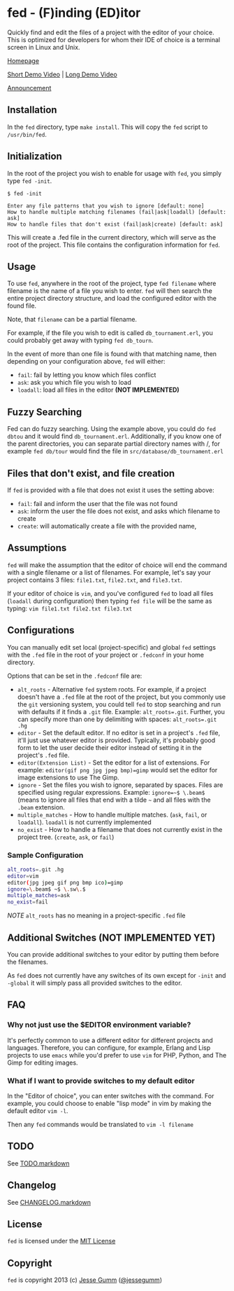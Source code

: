 # fed - (F)inding (ED)itor

Quickly find and edit the files of a project with the editor of your choice.
This is optimized for developers for whom their IDE of choice is a terminal
screen in Linux and Unix.

[Homepage](http://sigma-star.com/page/fed)

[Short Demo Video](http://youtu.be/iIsmgZlY3_M) | 
[Long Demo Video](http://www.youtube.com/watch?v=UyNNUOAgymE)

[Announcement](http://sigma-star.com/blog/post/introducing-fed)

## Installation

In the `fed` directory, type `make install`. This will copy the `fed` script to
`/usr/bin/fed`.

## Initialization

In the root of the project you wish to enable for usage with `fed`, you simply
type  `fed -init`.

```
$ fed -init

Enter any file patterns that you wish to ignore [default: none]
How to handle multiple matching filenames (fail|ask|loadall) [default: ask]
How to handle files that don't exist (fail|ask|create) [default: ask]
```

This will create a .fed file in the current directory, which will serve as the
root of the project. This file contains the configuration information for `fed`.

## Usage

To use `fed`, anywhere in the root of the project, type `fed filename` where
filename is the name of a file you wish to enter. `fed` will then search the
entire project directory structure, and load the configured editor with the
found file.

Note, that `filename` can be a partial filename.

For example, if the file you wish to edit is called `db_tournament.erl`, you
could probably get away with typing `fed db_tourn`.

In the event of more than one file is found with that matching name, then
depending on your configuration above, `fed` will either:

  * `fail`: fail by letting you know which files conflict
  * `ask`: ask you which file you wish to load
  * `loadall`: load all files in the editor **(NOT IMPLEMENTED)**

## Fuzzy Searching

Fed can do fuzzy searching. Using the example above, you could do `fed dbtou`
and it would find `db_tournament.erl`. Additionally, if you know one of the
parent directories, you can separate partial directory names with /, for
example `fed db/tour` would find the file in `src/database/db_tournament.erl`

## Files that don't exist, and file creation

If `fed` is provided with a file that does not exist it uses the setting above:

  * `fail`: fail and inform the user that the file was not found
  * `ask`: inform the user the file does not exist, and asks which filename to
	create
  * `create`: will automatically create a file with the provided name,

## Assumptions

`fed` will make the assumption that the editor of choice will end the command
with a single filename or a list of filenames. For example, let's say your
project contains 3 files: `file1.txt`, `file2.txt`, and `file3.txt`.

If your editor of choice is `vim`, and you've configured `fed` to load all
files (`loadall` during configuration) then typing `fed file` will be the same
as typing: `vim file1.txt file2.txt file3.txt`

## Configurations

You can manually edit set local (project-specific) and global `fed` settings
with the `.fed` file in the root of your project or `.fedconf` in your home
directory.

Options that can be set in the `.fedconf` file are:

  * `alt_roots` - Alternative `fed` system roots. For example, if a project
    doesn't have a `.fed` file at the root of the project, but you commonly use
    the `git` versioning system, you could tell `fed` to stop searching and run
    with defaults if it finds a `.git` file.  Example: `alt_roots=.git`.
    Further, you can specify more than one by delimiting with spaces:
    `alt_roots=.git .hg`
  * `editor` - Set the default editor. If no editor is set in a project's
    `.fed` file, it'll just use whatever editor is provided. Typically, it's
    probably good form to let the user decide their editor instead of setting
    it in the project's `.fed` file.
  * `editor(Extension List)` - Set the editor for a list of extensions. For
    example: `editor(gif png jpg jpeg bmp)=gimp` would set the editor for
    image extensions to use The Gimp.
  * `ignore` - Set the files you wish to ignore, separated by spaces. Files are
    specified using regular expressions. Example: `ignore=~$ \.beam$` (means to
    ignore all files that end with a tilde `~` and all files with the `.beam`
    extension.
  * `multiple_matches` - How to handle multiple matches. (`ask`, `fail`, or
    `loadall`). `loadall` is not currently implemented
  * `no_exist` - How to handle a filename that does not currently exist in the
    project tree. (`create`, `ask`, or `fail`)
		
### Sample Configuration

```bash
alt_roots=.git .hg
editor=vim
editor(jpg jpeg gif png bmp ico)=gimp
ignore=\.beam$ ~$ \.sw\.$
multiple_matches=ask
no_exist=fail
```		

*NOTE* `alt_roots` has no meaning in a project-specific `.fed` file

## Additional Switches (NOT IMPLEMENTED YET)

You can provide additional switches to your editor by putting them before the
filenames.

As `fed` does not currently have any switches of its own except for `-init` and
`-global` it will simply pass all provided switches to the editor.

## FAQ

### Why not just use the $EDITOR environment variable?

It's perfectly common to use a different editor for different projects and
languages. Therefore, you can configure, for example, Erlang and Lisp projects
to use `emacs` while you'd prefer to use `vim` for PHP, Python, and The Gimp
for editing images.

### What if I want to provide switches to my default editor

In the "Editor of choice", you can enter switches with the command. For
example, you could choose to enable "lisp mode" in vim by making the default
editor `vim -l`.

Then any `fed` commands would be translated to `vim -l filename`

## TODO

See [TODO.markdown](http://github.com/choptastic/fed/blob/master/TODO.markdown)

## Changelog

See [CHANGELOG.markdown](http://github.com/choptastic/fed/blob/master/CHANGELOG.markdown)

## License

`fed` is licensed under the
[MIT License](http://github.com/choptastic/fed/blob/master/MIT-LICENSE.txt)

## Copyright

`fed` is copyright 2013 (c) [Jesse Gumm](http://jessegumm.com) ([@jessegumm](http://twitter.com/jessegumm))
